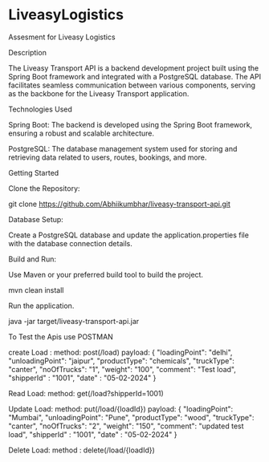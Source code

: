 # LiveasyLogistics
Assesment for Liveasy Logistics 

Description

The Liveasy Transport API is a backend development project built using the Spring Boot framework and integrated with a PostgreSQL database. The API facilitates seamless communication between various components, serving as the backbone for the Liveasy Transport application.

Technologies Used

Spring Boot: The backend is developed using the Spring Boot framework, ensuring a robust and scalable architecture.

PostgreSQL: The database management system used for storing and retrieving data related to users, routes, bookings, and more.

Getting Started

Clone the Repository:

git clone https://github.com/Abhiikumbhar/liveasy-transport-api.git


Database Setup:

Create a PostgreSQL database and update the application.properties file with the database connection details.

Build and Run:

Use Maven or your preferred build tool to build the project.

mvn clean install

Run the application.

java -jar target/liveasy-transport-api.jar



To Test the Apis use POSTMAN 

create Load :
    method: post(/load)
    payload:
    {
	    "loadingPoint": "delhi",
	    "unloadingPoint": "jaipur",
	    "productType": "chemicals",
	    "truckType": "canter",
	    "noOfTrucks": "1",
	    "weight": "100",
      "comment": "Test load",
	    "shipperId" : "1001",
	    "date" : "05-02-2024"
    }

Read Load:
    method: get(/load?shipperId=1001)

Update Load:
    method: put(/load/{loadId})
    payload:
    {
	    "loadingPoint": "Mumbai",
	    "unloadingPoint": "Pune",
	    "productType": "wood",
	    "truckType": "canter",
	    "noOfTrucks": "2",
	    "weight": "150",
      "comment": "updated test load",
	    "shipperId" : "1001",
	    "date" : "05-02-2024"
     }

Delete Load: 
    method : delete(/load/{loadId})
    

